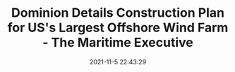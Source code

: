 ---
"title": "Dominion Details Construction Plan for US's Largest Offshore Wind Farm - The Maritime Executive"
"date": "2021-11-5 22:43:29"
"feed_name": "GOOGLENEWSCONSTRUCTION"
"feed_website": "https://news.google.com/search?q=construction%2Bincident&hl=en-US&gl=US&ceid=US:en"
"feed_rss": "https://news.google.com/rss/search?q=construction%2Bincident&hl=en-US&gl=US&ceid=US:en"
"link": "https://www.maritime-executive.com/article/dominion-details-construction-plan-for-us-s-largest-offshore-wind-farm"
"source": "{'href': 'https://www.maritime-executive.com', 'title': 'The Maritime Executive'}"
"file": "_posts/2021-1-1-86517dc37008b755d7a473a61053c86cfcc74481.md"
"accident": "0"
"drilling": "0"
"dead": "0"
"injured": "0"
"arrested": "0"
"place": "unknown place"
"where": "unknown site"
"causes": "unknown"
"place_uri": "unknown place"
---